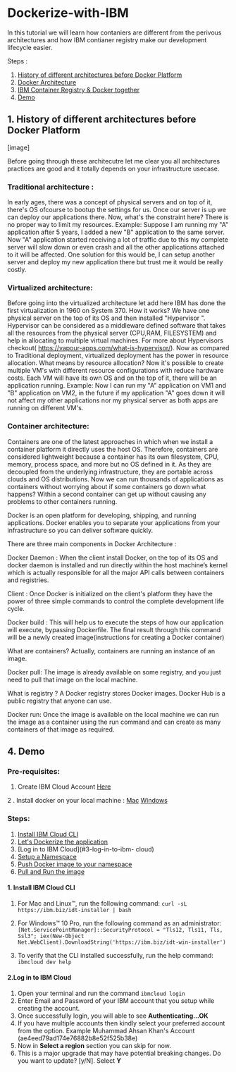 # Dockerize-with-IBM
In this tutorial we will learn how contaniers are different from the perivous architectures and how IBM contianer registry make our development lifecycle easier.

Steps :
1. [History of different architectures before Docker Platform](#1-history-of-different-architectures-before-docker-platform)
2. [Docker Architecture](#2-docker-architecture)
3. [IBM Container Registry & Docker together](#IBM-Container-Registry-Architecture)
4. [Demo](#demo)

## 1. History of different architectures before Docker Platform

[image]


Before going through these architecutre let me clear you all architectures practices are good and it totally depends on your infrastructure usecase.

### Traditional architecture  :
In early ages, there was a concept of physical servers and on top of it, there's OS  ofcourse to bootup the settings for us. Once our server is up we can deploy our applications there. Now, what's the constraint here?  There is no proper way to limit my resources. Example: Suppose I am running my "A" application after 5 years, I added a new "B" application to the same server. Now "A" application started receiving a lot of traffic due to this my complete server will slow down or even crash and all the other applications attached to it will be affected.  One solution for this would be, I can setup another server and deploy my new application there but trust me it would be really costly.

### Virtualized architecture:
Before going into the virtualized architecture let add here 
IBM has done the first virtualization in 1960 on System 370. How it works? We have one physical server on the top of its OS and then installed "Hypervisor ". Hypervisor can be considered as a middleware defined software that takes all the resources from the physical server (CPU,RAM, FILESYSTEM) and help in allocating to multiple virtual machines. For more about Hypervisors checkout( https://vapour-apps.com/what-is-hypervisor/). Now as compared to Traditional deployment, virtualized deployment has the power in resource allocation. What means by resource allocation? Now it's possible to create multiple VM's with different resource configurations with reduce hardware costs. Each VM will have its own OS and on the top of it, there will be an application running.  Example: Now I can run my "A" application on VM1 and "B" application on VM2, in the future if my application "A" goes down it will not affect my other applications nor my physical server as both apps are running on different VM's.

### Container architecture:
Containers are one of the latest approaches in which when we install a container platform it directly uses the host OS. Therefore, containers are considered lightweight because a container has its own filesystem, CPU, memory, process space, and more but no OS defined in it.  As they are decoupled from the underlying infrastructure, they are portable across clouds and OS distributions. Now we can run thousands of applications as containers without worrying about if some containers go down what happens? Within a second container can get up without causing any problems to other containers running.





Docker is an open platform for developing, shipping, and running applications. Docker enables you to separate your applications from your infrastructure so you can deliver software quickly. 

There are three main components in Docker Architecture :

Docker Daemon :
When the client install Docker, on the top of its OS and  docker daemon is installed and run directly within the host machine’s kernel which is actually responsible for all the major API calls between containers and registries.

Client :
Once Docker is initialized on the client's platform they have the power of three simple commands to control the complete development life cycle.

Docker build : This will help us to execute the steps of how our application will execute, bypassing Dockerfile. The final result through this command will be a newly created image(instructions for creating a Docker container)

What are containers? Actually, containers are running an instance of an image.

Docker pull: The image is already available on some registry, and you just need to pull that image on the local machine. 

What is registry ?
A Docker registry stores Docker images. Docker Hub is a public registry that anyone can use. 

Docker run: Once the image is available on the local machine we can run the image as a container using the run command and can create as many containers of that image as required.

## 4. Demo
### Pre-requisites:
1. Create IBM Cloud Account [Here](http://ibm.biz/dockerize)

2 . Install docker on your local machine :
[Mac](https://docs.docker.com/docker-for-mac/install/)
[Windows](https://docs.docker.com/docker-for-windows/install/)


### Steps:
1. [Install IBM Cloud CLI](#1-install-ibm-cloud-cli)
2. [Let's Dockerize the application](#2-let's-dockerizr-the-application)
3. [Log in to IBM Cloud](#3-log-in-to-ibm- cloud)
4. [Setup a Namespace](#4-setup-a-namespace)
5. [Push Docker image to your namespace](#push-docker-image-to-your-namespace)
6. [Pull and Run the image](#pull-and-run-the-image)



#### 1. Install IBM Cloud CLI
1. For Mac and Linux™, run the following command: `curl -sL https://ibm.biz/idt-installer | bash`

2. For Windows™ 10 Pro, run the following command as an administrator:`[Net.ServicePointManager]::SecurityProtocol = "Tls12, Tls11, Tls, Ssl3"; iex(New-Object   Net.WebClient).DownloadString('https://ibm.biz/idt-win-installer')`

3. To verify that the CLI installed successfully, run the help command: `ibmcloud dev help`

#### 2.Log in to IBM Cloud 

1. Open your terminal and run the command `ibmcloud login` 
2. Enter Email and Password of your IBM account that you setup while creating the account.
3. Once successfully login, you will able to see **Authenticating...OK**
4. If you have multiple accounts then kindly select your preferred account from the option. Example Muhammad Ahsan Khan's Account (ae4eed79ad174e76882b8e52f525b38e)
5. Now in **Select a region** section you can skip for now.
6. This is a major upgrade that may have potential breaking changes. Do you want to update? [y/N]. Select **Y**
 



 




